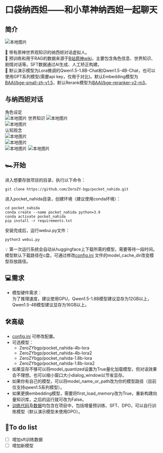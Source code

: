 # 口袋纳西妲——和小草神纳西妲一起聊天
## 简介   
![本地图片](pics/纳西妲表情.png)

🌱 带有原神世界观知识的纳西妲对话虚拟人。   
📕 预训练和用于RAG的数据来源于[B站原神wiki](https://wiki.biligame.com/ys/%E9%A6%96%E9%A1%B5)，主要包含角色信息、世界知识、剧情对话等。SFT数据通过AI生成、人工矫正构建。  
🔆 默认演示模型为Lora微调的Qwen1.5-1.8B-Chat和Qwen1.5-4B-Chat，也可以使用GPT系列模型(需要api key，仅用于对比)。默认Embedding模型为[BAAI/bge-small-zh-v1.5](https://huggingface.co/BAAI/bge-small-zh-v1.5)，默认Rerank模型为[BAAI/bge-reranker-v2-m3](https://huggingface.co/BAAI/bge-reranker-v2-m3)。  
## 与纳西妲对话
角色设定  
![本地图片](pics/自我介绍.png)
世界知识
![本地图片](pics/世界观1.png)  
![本地图片](pics/世界观2.png)  
认知观念  
![本地图片](pics/认知1.png)  
![本地图片](pics/认知2.png)  
![本地图片](pics/认知3.png)
![本地图片](pics/认知4.png)
## 🏎️开始  
进入想要存放项目的目录，执行以下命令：
```angular2html
git clone https://github.com/ZeroZY-bgp/pocket_nahida.git
```
进入pocket_nahida目录，创建环境（建议使用conda环境）：
```angular2html
cd pocket_nahida
conda create --name pocket_nahida python=3.9
conda activate pocket_nahida
pip install -r requirements.txt
```
安装完成后，运行webui.py文件：
```angular2html
python3 webui.py
```
💡 第一次运行系统会自动从huggingface上下载所需的模型，需要等待一段时间。模型默认下载路径在c盘，可通过修改[config.ini](config.ini) 文件的model_cache_dir改变模型存放路径。
## 💻需求
- 模型硬件需求：  
为了推理速度，建议使用GPU，Qwen1.5-1.8B模型建议显存为12GB以上，Qwen1.5-4B模型建议显存为16GB以上。
## 🛠️高级  
- [config.ini](config.ini) 可修改配置。
- 可选模型：
  - ZeroZYbgp/pocket_nahida-4b-lora
  - ZeroZYbgp/pocket_nahida-4b-lora2
  - ZeroZYbgp/pocket_nahida-1.8b-lora
  - ZeroZYbgp/pocket_nahida-1.8b-lora2
- 如果显存不够可以将model_quantized设置为True量化加载模型，但对话效果会不理想。也可以缩小窗口大小dialog_window以节省显存。
- 如果你有自己的模型，可以将model_name_or_path改为你的模型路径（目前仅支持qwen1.5系列模型）。
- 如果更换embedding模型，需要将first_load_memory改为True，重新构建向量知识库，之后的运行就可改为False。
- [训练代码](train)及[数据](train/datas)均包含在项目中，包括增量预训练、SFT、DPO，可以自行训练模型（默认演示模型未使用DPO）。

## 📃To do list
- [ ] 增加sft训练数据
- [ ] 增加新模型
